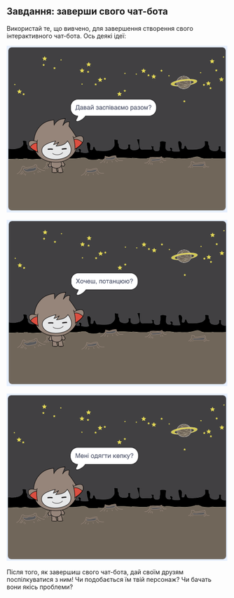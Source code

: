 ## Завдання: заверши свого чат-бота

Використай те, що вивчено, для завершення створення свого інтерактивного чат-бота. Ось деякі ідеї:

![ідеї для Чат-бота](images/chatbot-ideas1.png)

![ідеї для Чат-бота](images/chatbot-ideas2.png)

![ідеї для Чат-бота](images/chatbot-ideas3.png)

Після того, як завершиш свого чат-бота, дай своїм друзям поспілкуватися з ним! Чи подобається їм твій персонаж? Чи бачать вони якісь проблеми?